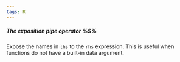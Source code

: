 ```yaml
---
tags: R
---
```


##### The exposition _pipe_ operator _%$%_
Expose the names in `lhs` to the `rhs` expression. This is useful when functions do not have a built-in data argument.